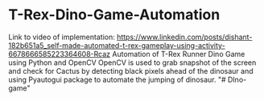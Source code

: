 # T-Rex-Dino-Game-Automation
Link to video of implementation: https://www.linkedin.com/posts/dishant-182b651a5_self-made-automated-t-rex-gameplay-using-activity-6678666585223364608-Rcaz
Automation of T-Rex Runner Dino Game using Python and OpenCV
OpenCV is used to grab snapshot of the screen and check for Cactus by detecting black pixels ahead of the dinosaur and using Pyautogui package to automate the jumping of dinosaur.
"# DIno-game" 
